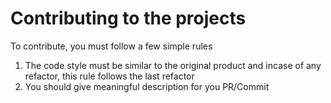 # Contributing to the projects
To contribute, you must follow a few simple rules

1. The code style must be similar to the original product and incase of any refactor, this rule follows the last refactor
2. You should give meaningful description for you PR/Commit
